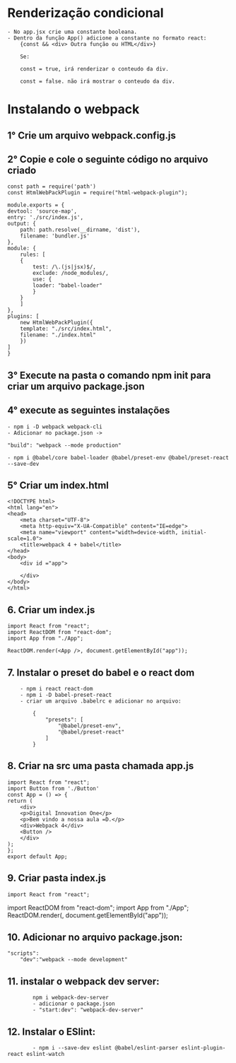 
# Renderização condicional

    - No app.jsx crie uma constante booleana.
    - Dentro da função App() adicione a constante no formato react:
        {const && <div> Outra função ou HTML</div>}

        Se:

        const = true, irá renderizar o conteudo da div.
        
        const = false. não irá mostrar o conteudo da div.

# Instalando o webpack

## 1° Crie um arquivo webpack.config.js
## 2° Copie e cole o seguinte código no arquivo criado

    const path = require('path')
    const HtmlWebPackPlugin = require("html-webpack-plugin");

    module.exports = {
    devtool: 'source-map',
    entry: './src/index.js',
    output: {
        path: path.resolve(__dirname, 'dist'),
        filename: 'bundler.js'
    },
    module: {
        rules: [
        {
            test: /\.(js|jsx)$/,
            exclude: /node_modules/,
            use: {
            loader: "babel-loader"
            }
        }
        ]
    },
    plugins: [
        new HtmlWebPackPlugin({
        template: "./src/index.html",
        filename: "./index.html"
        })
    ]
    }

    
## 3° Execute na pasta o comando npm init para criar um arquivo package.json

## 4° execute as seguintes instalações
    - npm i -D webpack webpack-cli
    - Adicionar no package.json -> 
    
    "build": "webpack --mode production"

    - npm i @babel/core babel-loader @babel/preset-env @babel/preset-react --save-dev

## 5° Criar um index.html
    
    <!DOCTYPE html>
    <html lang="en">
    <head>
        <meta charset="UTF-8">
        <meta http-equiv="X-UA-Compatible" content="IE=edge">
        <meta name="viewport" content="width=device-width, initial-scale=1.0">
        <title>webpack 4 + babel</title>
    </head>
    <body>
        <div id ="app">

        </div>
    </body>
    </html> 

## 6. Criar um index.js

    import React from "react";
    import ReactDOM from "react-dom";
    import App from "./App";
    
    ReactDOM.render(<App />, document.getElementById("app"));


## 7. Instalar o preset do babel e o react dom

        - npm i react react-dom
        - npm i -D babel-preset-react
        - criar um arquivo .babelrc e adicionar no arquivo:

            {
                "presets": [
                    "@babel/preset-env",
                    "@babel/preset-react"
                ]
            }
## 8. Criar na src uma pasta chamada app.js

    import React from "react";
    import Button from './Button'
    const App = () => {
    return (
        <div>
        <p>Digital Innovation One</p>
        <p>Bem vindo a nossa aula =D.</p>
        <div>Webpack 4</div>
        <Button />
        </div>
    );
    };
    export default App;

## 9. Criar pasta index.js

    import React from "react";
import ReactDOM from "react-dom";
import App from "./App";
ReactDOM.render(<App />, document.getElementById("app"));

## 10. Adicionar no arquivo package.json:

    "scripts":
        "dev":"webpack --mode development"


## 11. instalar o webpack dev server:
            npm i webpack-dev-server
            - adicionar o package.json
            - "start:dev": "webpack-dev-server"

## 12. Instalar o ESlint:
            - npm i --save-dev eslint @babel/eslint-parser eslint-plugin-react eslint-watch



